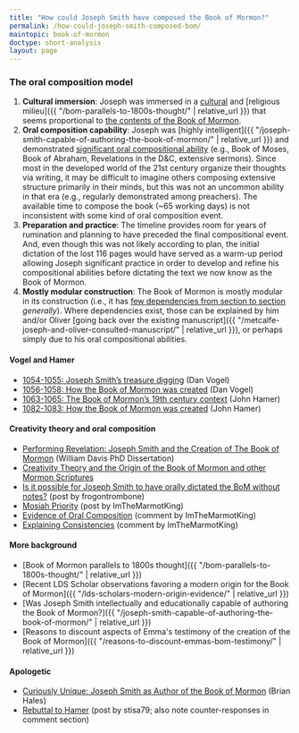 ```yaml
---
title: "How could Joseph Smith have composed the Book of Mormon?"
permalink: /how-could-joseph-smith-composed-bom/
maintopic: book-of-mormon
doctype: short-analysis
layout: page
---
```


### The oral composition model

1. **Cultural immersion**: Joseph was immersed in a [cultural](https://www.mormonstories.org/podcast/book-of-mormon-cultural-context-john-hamer/) and [religious milieu]({{ "/bom-parallels-to-1800s-thought/" | relative_url }}) that seems proportional to [the contents of the Book of Mormon](https://faenrandir.github.io/a_careful_examination/lds-scholars-modern-origin-evidence/).  
1. **Oral composition capability**: Joseph was [highly intelligent]({{ "/joseph-smith-capable-of-authoring-the-book-of-mormon/" | relative_url }}) and demonstrated [significant oral compositional ability](https://escholarship.org/uc/item/86h814zv) (e.g., Book of Moses, Book of Abraham, Revelations in the D&C, extensive sermons).  Since most in the developed world of the 21st century organize their thoughts via writing, it may be difficult to imagine others composing extensive structure primarily in their minds, but this was not an uncommon ability in that era (e.g., regularly demonstrated among preachers).  The available time to compose the book (~65 working days) is not inconsistent with some kind of oral composition event.
1. **Preparation and practice**: The timeline provides room for years of rumination and planning to have preceded the final compositional event.  And, even though this was not likely according to plan, the initial dictation of the lost 116 pages would have served as a warm-up period allowing Joseph significant practice in order to develop and refine his compositional abilities before dictating the text we now know as the Book of Mormon.
1. **Mostly modular construction**: The Book of Mormon is mostly modular in its construction (i.e., it has [few dependencies from section to section](https://www.reddit.com/r/mormon/comments/bebfqs/the_book_of_mormon_is_far_more_impressive_than/el4u158/) *generally*).  Where dependencies exist, those can be explained by him and/or Oliver [going back over the existing manuscript]({{ "/metcalfe-joseph-and-oliver-consulted-manuscript/" | relative_url }}), or perhaps simply due to his oral compositional abilities.

#### Vogel and Hamer

* [1054-1055: Joseph Smith’s treasure digging](https://www.mormonstories.org/podcast/treasure-digging-dan-vogel/) (Dan Vogel)
* [1056-1058: How the Book of Mormon was created](https://www.mormonstories.org/podcast/book-of-mormon-dan-vogel/) (Dan Vogel)
* [1063-1065: The Book of Mormon’s 19th century context](https://www.mormonstories.org/podcast/book-of-mormon-cultural-context-john-hamer/) (John Hamer)
* [1082-1083: How the Book of Mormon was created](https://www.mormonstories.org/podcast/john-hamer-book-of-mormon-creation/) (John Hamer)

#### Creativity theory and oral composition

* [Performing Revelation: Joseph Smith and the Creation of The Book of Mormon](https://escholarship.org/uc/item/86h814zv) (William Davis PhD Dissertation)
* [Creativity Theory and the Origin of the Book of Mormon and other Mormon Scriptures](https://www.reddit.com/r/mormon/comments/b0stiu/creativity_theory_and_the_origin_of_the_book_of/)
* [Is it possible for Joseph Smith to have orally dictated the BoM without notes?](https://www.reddit.com/r/mormon/comments/bng1ul/is_it_possible_for_joseph_smith_to_have_orally/) (post by frogontrombone)
* [Mosiah Priority](https://www.reddit.com/r/mormon/comments/bgjm60/mosiah_priority/) (post by ImTheMarmotKing)
* [Evidence of Oral Composition](https://www.reddit.com/r/mormon/comments/bebfqs/the_book_of_mormon_is_far_more_impressive_than/el4l5gu/) (comment by ImTheMarmotKing)
* [Explaining Consistencies](https://www.reddit.com/r/mormon/comments/bebfqs/the_book_of_mormon_is_far_more_impressive_than/el4u158/) (comment by ImTheMarmotKing)

#### More background

* [Book of Mormon parallels to 1800s thought]({{ "/bom-parallels-to-1800s-thought/" | relative_url }})
* [Recent LDS Scholar observations favoring a modern origin for the Book of Mormon]({{ "/lds-scholars-modern-origin-evidence/" | relative_url }})
* [Was Joseph Smith intellectually and educationally capable of authoring the Book of Mormon?]({{ "/joseph-smith-capable-of-authoring-the-book-of-mormon/" | relative_url }})
* [Reasons to discount aspects of Emma's testimony of the creation of the Book of Mormon]({{ "/reasons-to-discount-emmas-bom-testimony/" | relative_url }})

#### Apologetic

* [Curiously Unique: Joseph Smith as Author of the Book of Mormon](https://journal.interpreterfoundation.org/curiously-unique-joseph-smith-as-author-of-the-book-of-mormon/) (Brian Hales)
* [Rebuttal to Hamer](https://www.reddit.com/r/mormon/comments/bm4v4p/an_open_response_to_john_hamers_claims_about_the/) (post by stisa79; also note counter-responses in comment section)
